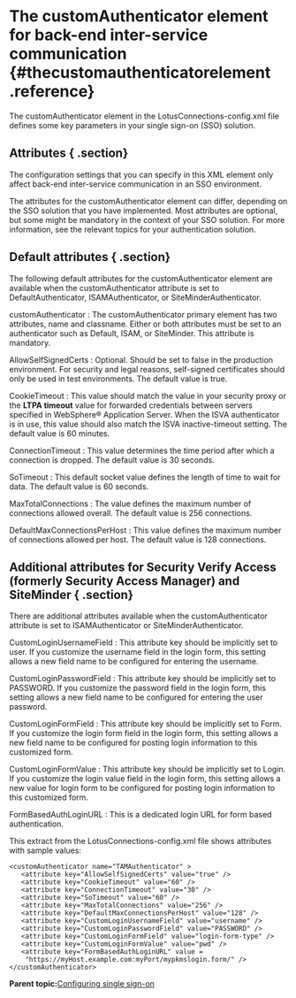 # The customAuthenticator element for back-end inter-service communication {#thecustomauthenticatorelement .reference}

The customAuthenticator element in the LotusConnections-config.xml file defines some key parameters in your single sign-on \(SSO\) solution.

## Attributes { .section}

The configuration settings that you can specify in this XML element only affect back-end inter-service communication in an SSO environment.

The attributes for the customAuthenticator element can differ, depending on the SSO solution that you have implemented. Most attributes are optional, but some might be mandatory in the context of your SSO solution. For more information, see the relevant topics for your authentication solution.

## Default attributes { .section}

The following default attributes for the customAuthenticator element are available when the customAuthenticator attribute is set to DefaultAuthenticator, ISAMAuthenticator, or SiteMinderAuthenticator.

customAuthenticator
:   The customAuthenticator primary element has two attributes, name and classname. Either or both attributes must be set to an authenticator such as Default, ISAM, or SiteMinder. This attribute is mandatory.

AllowSelfSignedCerts
:   Optional. Should be set to false in the production environment. For security and legal reasons, self-signed certificates should only be used in test environments. The default value is true.

CookieTimeout
:   This value should match the value in your security proxy or the **LTPA timeout** value for forwarded credentials between servers specified in WebSphere® Application Server. When the ISVA authenticator is in use, this value should also match the ISVA inactive-timeout setting. The default value is 60 minutes.

ConnectionTimeout
:   This value determines the time period after which a connection is dropped. The default value is 30 seconds.

SoTimeout
:   This default socket value defines the length of time to wait for data. The default value is 60 seconds.

MaxTotalConnections
:   The value defines the maximum number of connections allowed overall. The default value is 256 connections.

DefaultMaxConnectionsPerHost
:   This value defines the maximum number of connections allowed per host. The default value is 128 connections.

## Additional attributes for Security Verify Access (formerly Security Access Manager) and SiteMinder { .section}

There are additional attributes available when the customAuthenticator attribute is set to ISAMAuthenticator or SiteMinderAuthenticator.

CustomLoginUsernameField
:   This attribute key should be implicitly set to user. If you customize the username field in the login form, this setting allows a new field name to be configured for entering the username.

CustomLoginPasswordField
:   This attribute key should be implicitly set to PASSWORD. If you customize the password field in the login form, this setting allows a new field name to be configured for entering the user password.

CustomLoginFormField
:   This attribute key should be implicitly set to Form. If you customize the login form field in the login form, this setting allows a new field name to be configured for posting login information to this customized form.

CustomLoginFormValue
:   This attribute key should be implicitly set to Login. If you customize the login value field in the login form, this setting allows a new value for login form to be configured for posting login information to this customized form.

FormBasedAuthLoginURL
:   This is a dedicated login URL for form based authentication.

This extract from the LotusConnections-config.xml file shows attributes with sample values:

```
<customAuthenticator name="TAMAuthenticator" >
   <attribute key="AllowSelfSignedCerts" value="true" />
   <attribute key="CookieTimeout" value="60" />
   <attribute key="ConnectionTimeout" value="30" />
   <attribute key="SoTimeout" value="60" />
   <attribute key="MaxTotalConnections" value="256" />
   <attribute key="DefaultMaxConnectionsPerHost" value="128" />
   <attribute key="CustomLoginUsernameField" value="username" />
   <attribute key="CustomLoginPasswordField" value="PASSWORD" />
   <attribute key="CustomLoginFormField" value="login-form-type" />
   <attribute key="CustomLoginFormValue" value="pwd" />
   <attribute key="FormBasedAuthLoginURL" value =
    "https://myHost.example.com:myPort/mypkmslogin.form/" />
</customAuthenticator>
```

**Parent topic:**[Configuring single sign-on](../secure/c_sec_config_sso.md)


